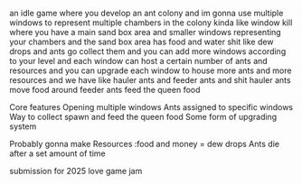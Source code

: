 an idle game
where you develop an ant colony
and im gonna use multiple windows to represent multiple chambers in the colony
kinda like window kill
where you have a main sand box area and smaller windows representing your chambers
and the sand box area has food and water shit like dew drops
and ants go collect them
and you can add more windows according to your level
and each window can host a certain number of ants and resources
and you can upgrade each window to house more ants and more resources
and we have like hauler ants and feeder ants and shit
hauler ants move food around
feeder ants feed the queen food

Core features 
Opening multiple windows
Ants assigned to specific windows
Way to collect spawn and feed the queen food
Some form of upgrading system

Probably gonna make
Resources :food and money = dew drops
Ants die after a set amount of time

submission for 2025 love game jam


